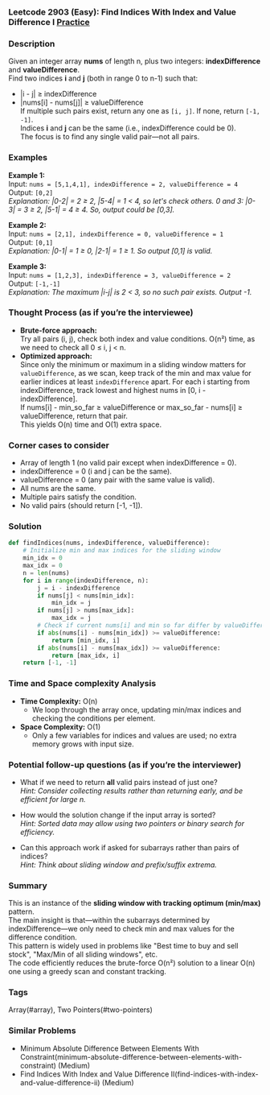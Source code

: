 ### Leetcode 2903 (Easy): Find Indices With Index and Value Difference I [Practice](https://leetcode.com/problems/find-indices-with-index-and-value-difference-i)

### Description  
Given an integer array **nums** of length n, plus two integers: **indexDifference** and **valueDifference**.  
Find two indices **i** and **j** (both in range 0 to n-1) such that:
- |i - j| ≥ indexDifference
- |nums[i] - nums[j]| ≥ valueDifference  
If multiple such pairs exist, return any one as `[i, j]`. If none, return `[-1, -1]`.  
Indices **i** and **j** can be the same (i.e., indexDifference could be 0).  
The focus is to find any single valid pair—not all pairs.

### Examples  

**Example 1:**  
Input: `nums = [5,1,4,1], indexDifference = 2, valueDifference = 4`  
Output: `[0,2]`  
*Explanation: |0-2| = 2 ≥ 2, |5-4| = 1 < 4, so let's check others. 0 and 3: |0-3| = 3 ≥ 2, |5-1| = 4 ≥ 4. So, output could be [0,3].*

**Example 2:**  
Input: `nums = [2,1], indexDifference = 0, valueDifference = 1`  
Output: `[0,1]`  
*Explanation: |0-1| = 1 ≥ 0, |2-1| = 1 ≥ 1. So output [0,1] is valid.*

**Example 3:**  
Input: `nums = [1,2,3], indexDifference = 3, valueDifference = 2`  
Output: `[-1,-1]`  
*Explanation: The maximum |i-j| is 2 < 3, so no such pair exists. Output -1.*

### Thought Process (as if you’re the interviewee)  
- **Brute-force approach:**  
  Try all pairs (i, j), check both index and value conditions. O(n²) time, as we need to check all 0 ≤ i, j < n.
- **Optimized approach:**  
  Since only the minimum or maximum in a sliding window matters for `valueDifference`, as we scan, keep track of the min and max value for earlier indices at least `indexDifference` apart.
  For each i starting from indexDifference, track lowest and highest nums in [0, i - indexDifference].  
  If nums[i] - min_so_far ≥ valueDifference or max_so_far - nums[i] ≥ valueDifference, return that pair.  
  This yields O(n) time and O(1) extra space.

### Corner cases to consider  
- Array of length 1 (no valid pair except when indexDifference = 0).
- indexDifference = 0 (i and j can be the same).
- valueDifference = 0 (any pair with the same value is valid).
- All nums are the same.
- Multiple pairs satisfy the condition.
- No valid pairs (should return [-1, -1]).

### Solution

```python
def findIndices(nums, indexDifference, valueDifference):
    # Initialize min and max indices for the sliding window
    min_idx = 0
    max_idx = 0
    n = len(nums)
    for i in range(indexDifference, n):
        j = i - indexDifference
        if nums[j] < nums[min_idx]:
            min_idx = j
        if nums[j] > nums[max_idx]:
            max_idx = j
        # Check if current nums[i] and min so far differ by valueDifference
        if abs(nums[i] - nums[min_idx]) >= valueDifference:
            return [min_idx, i]
        if abs(nums[i] - nums[max_idx]) >= valueDifference:
            return [max_idx, i]
    return [-1, -1]
```

### Time and Space complexity Analysis  

- **Time Complexity:** O(n)
    - We loop through the array once, updating min/max indices and checking the conditions per element.
- **Space Complexity:** O(1)
    - Only a few variables for indices and values are used; no extra memory grows with input size.

### Potential follow-up questions (as if you’re the interviewer)  

- What if we need to return **all** valid pairs instead of just one?  
  *Hint: Consider collecting results rather than returning early, and be efficient for large n.*

- How would the solution change if the input array is sorted?  
  *Hint: Sorted data may allow using two pointers or binary search for efficiency.*

- Can this approach work if asked for subarrays rather than pairs of indices?  
  *Hint: Think about sliding window and prefix/suffix extrema.*

### Summary
This is an instance of the **sliding window with tracking optimum (min/max)** pattern.  
The main insight is that—within the subarrays determined by indexDifference—we only need to check min and max values for the difference condition.  
This pattern is widely used in problems like "Best time to buy and sell stock", "Max/Min of all sliding windows", etc.  
The code efficiently reduces the brute-force O(n²) solution to a linear O(n) one using a greedy scan and constant tracking.

### Tags
Array(#array), Two Pointers(#two-pointers)

### Similar Problems
- Minimum Absolute Difference Between Elements With Constraint(minimum-absolute-difference-between-elements-with-constraint) (Medium)
- Find Indices With Index and Value Difference II(find-indices-with-index-and-value-difference-ii) (Medium)